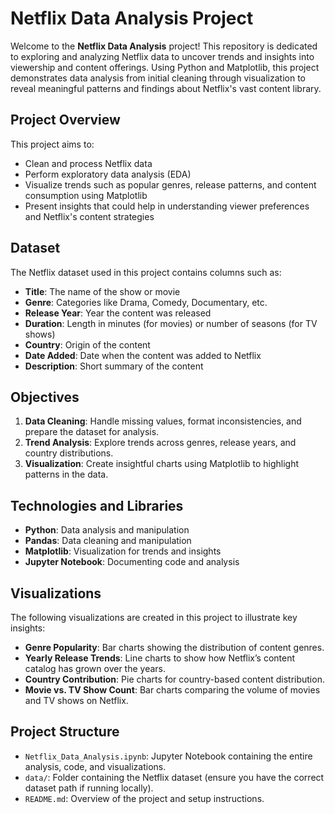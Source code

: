 # Netflix Data Analysis Project

Welcome to the **Netflix Data Analysis** project! This repository is dedicated to exploring and analyzing Netflix data to uncover trends and insights into viewership and content offerings. Using Python and Matplotlib, this project demonstrates data analysis from initial cleaning through visualization to reveal meaningful patterns and findings about Netflix's vast content library.

## Project Overview
This project aims to:
- Clean and process Netflix data
- Perform exploratory data analysis (EDA)
- Visualize trends such as popular genres, release patterns, and content consumption using Matplotlib
- Present insights that could help in understanding viewer preferences and Netflix's content strategies

## Dataset
The Netflix dataset used in this project contains columns such as:
- **Title**: The name of the show or movie
- **Genre**: Categories like Drama, Comedy, Documentary, etc.
- **Release Year**: Year the content was released
- **Duration**: Length in minutes (for movies) or number of seasons (for TV shows)
- **Country**: Origin of the content
- **Date Added**: Date when the content was added to Netflix
- **Description**: Short summary of the content

## Objectives
1. **Data Cleaning**: Handle missing values, format inconsistencies, and prepare the dataset for analysis.
2. **Trend Analysis**: Explore trends across genres, release years, and country distributions.
3. **Visualization**: Create insightful charts using Matplotlib to highlight patterns in the data.

## Technologies and Libraries
- **Python**: Data analysis and manipulation
- **Pandas**: Data cleaning and manipulation
- **Matplotlib**: Visualization for trends and insights
- **Jupyter Notebook**: Documenting code and analysis

## Visualizations
The following visualizations are created in this project to illustrate key insights:
- **Genre Popularity**: Bar charts showing the distribution of content genres.
- **Yearly Release Trends**: Line charts to show how Netflix’s content catalog has grown over the years.
- **Country Contribution**: Pie charts for country-based content distribution.
- **Movie vs. TV Show Count**: Bar charts comparing the volume of movies and TV shows on Netflix.

## Project Structure
- `Netflix_Data_Analysis.ipynb`: Jupyter Notebook containing the entire analysis, code, and visualizations.
- `data/`: Folder containing the Netflix dataset (ensure you have the correct dataset path if running locally).
- `README.md`: Overview of the project and setup instructions.
